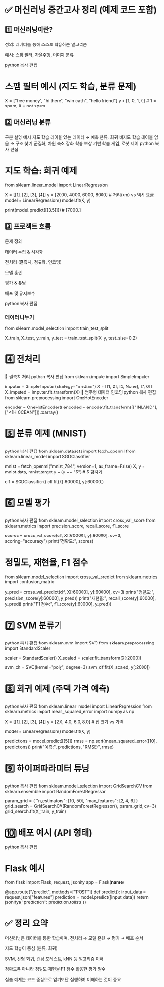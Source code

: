 # ✅ 머신러닝 중간고사 정리 (예제 코드 포함)
## 1️⃣ 머신러닝이란?
정의: 데이터를 통해 스스로 학습하는 알고리즘

예시: 스팸 필터, 자율주행, 이미지 분류

python
복사
편집
# 스팸 필터 예시 (지도 학습, 분류 문제)
X = ["free money", "hi there", "win cash", "hello friend"]
y = [1, 0, 1, 0]  # 1 = spam, 0 = not spam
## 2️⃣ 머신러닝 분류

구분	설명	예시
지도 학습	레이블 있는 데이터 → 예측	분류, 회귀
비지도 학습	레이블 없음 → 구조 찾기	군집화, 차원 축소
강화 학습	보상 기반 학습	게임, 로봇 제어
python
복사
편집
# 지도 학습: 회귀 예제
from sklearn.linear_model import LinearRegression

X = [[1], [2], [3], [4]]
y = [2000, 4000, 6000, 8000]  # 거리(km) vs 택시 요금
model = LinearRegression()
model.fit(X, y)

print(model.predict([[3.5]]))  # [7000.]
## 3️⃣ 프로젝트 흐름
문제 정의

데이터 수집 & 시각화

전처리 (결측치, 정규화, 인코딩)

모델 훈련

평가 & 튜닝

배포 및 유지보수

python
복사
편집
### 데이터 나누기
from sklearn.model_selection import train_test_split

X_train, X_test, y_train, y_test = train_test_split(X, y, test_size=0.2)
# 4️⃣ 전처리
🔹 결측치 처리
python
복사
편집
from sklearn.impute import SimpleImputer

imputer = SimpleImputer(strategy="median")
X = [[1, 2], [3, None], [7, 6]]
X_imputed = imputer.fit_transform(X)
🔹 범주형 데이터 인코딩
python
복사
편집
from sklearn.preprocessing import OneHotEncoder

encoder = OneHotEncoder()
encoded = encoder.fit_transform([["INLAND"], ["<1H OCEAN"]]).toarray()
# 5️⃣ 분류 예제 (MNIST)
python
복사
편집
from sklearn.datasets import fetch_openml
from sklearn.linear_model import SGDClassifier

mnist = fetch_openml("mnist_784", version=1, as_frame=False)
X, y = mnist.data, mnist.target
y = (y == "5")  # 5 감지기

clf = SGDClassifier()
clf.fit(X[:60000], y[:60000])
# 6️⃣ 모델 평가
python
복사
편집
from sklearn.model_selection import cross_val_score
from sklearn.metrics import precision_score, recall_score, f1_score

scores = cross_val_score(clf, X[:60000], y[:60000], cv=3, scoring="accuracy")
print("정확도:", scores)

# 정밀도, 재현율, F1 점수
from sklearn.model_selection import cross_val_predict
from sklearn.metrics import confusion_matrix

y_pred = cross_val_predict(clf, X[:60000], y[:60000], cv=3)
print("정밀도:", precision_score(y[:60000], y_pred))
print("재현율:", recall_score(y[:60000], y_pred))
print("F1 점수:", f1_score(y[:60000], y_pred))
# 7️⃣ SVM 분류기
python
복사
편집
from sklearn.svm import SVC
from sklearn.preprocessing import StandardScaler

scaler = StandardScaler()
X_scaled = scaler.fit_transform(X[:2000])

svm_clf = SVC(kernel="poly", degree=3)
svm_clf.fit(X_scaled, y[:2000])
# 8️⃣ 회귀 예제 (주택 가격 예측)
python
복사
편집
from sklearn.linear_model import LinearRegression
from sklearn.metrics import mean_squared_error
import numpy as np

X = [[1], [2], [3], [4]]
y = [2.0, 4.0, 6.0, 8.0]  # 집 크기 vs 가격

model = LinearRegression()
model.fit(X, y)

predictions = model.predict([[5]])
rmse = np.sqrt(mean_squared_error([10], predictions))
print("예측:", predictions, "RMSE:", rmse)
# 9️⃣ 하이퍼파라미터 튜닝
python
복사
편집
from sklearn.model_selection import GridSearchCV
from sklearn.ensemble import RandomForestRegressor

param_grid = {
    "n_estimators": [10, 50],
    "max_features": [2, 4, 6]
}
grid_search = GridSearchCV(RandomForestRegressor(), param_grid, cv=3)
grid_search.fit(X_train, y_train)
# 🔟 배포 예시 (API 형태)
python
복사
편집
# Flask 예시
from flask import Flask, request, jsonify
app = Flask(__name__)

@app.route("/predict", methods=["POST"])
def predict():
    input_data = request.json["features"]
    prediction = model.predict([input_data])
    return jsonify({"prediction": prediction.tolist()})
# ✅ 정리 요약
머신러닝은 데이터를 통한 학습이며, 전처리 → 모델 훈련 → 평가 → 배포 순서

지도 학습이 중심 (분류, 회귀)

SVM, 선형 회귀, 랜덤 포레스트, kNN 등 알고리즘 이해

정확도뿐 아니라 정밀도·재현율·F1 점수 활용한 평가 필수

실습 예제는 코드 중심으로 암기보단 실행하며 이해하는 것이 중요
